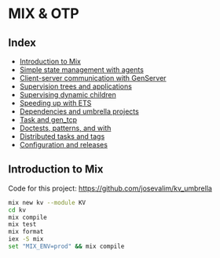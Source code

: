 # MIX & OTP

## Index

- [Introduction to Mix](#section1)
- [Simple state management with agents](#section2)
- [Client-server communication with GenServer](#section3)
- [Supervision trees and applications](#section4)
- [Supervising dynamic children](#section5)
- [Speeding up with ETS](#section6)
- [Dependencies and umbrella projects](#section7)
- [Task and gen_tcp](#section8)
- [Doctests, patterns, and with](#section9)
- [Distributed tasks and tags](#section10)
- [Configuration and releases](#section11)


<div id="section1"></div>

## Introduction to Mix

Code for this project: https://github.com/josevalim/kv_umbrella

```bash
mix new kv --module KV
cd kv
mix compile
mix test
mix format
iex -S mix
set "MIX_ENV=prod" && mix compile
```

<div id="section2"></div>

```
```

<div id="section3"></div>

```
```

<div id="section4"></div>

```
```

<div id="section5"></div>

```
```

<div id="section6"></div>

```
```

<div id="section7"></div>

```
```

<div id="section8"></div>

```
```

<div id="section9"></div>

```
```

<div id="section10"></div>

```
```

<div id="section11"></div>

```
```


